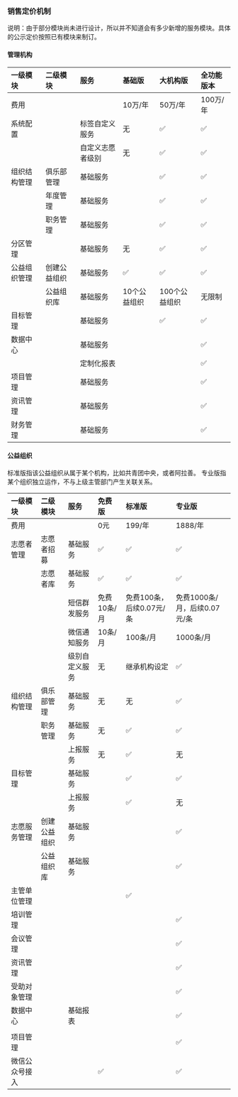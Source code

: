 ### 销售定价机制

说明：由于部分模块尚未进行设计，所以并不知道会有多少新增的服务模块。具体的公示定价按照已有模块来制订。

#### 管理机构

| 一级模块 | 二级模块 | 服务 | 基础版 | 大机构版 | 全功能版本 |
| :--- | :--- | :--- | :--- | :--- | :--- |
| 费用 |  |  | 10万/年 | 50万/年 | 100万/年 |
| 系统配置 |  | 标签自定义服务 | 无 | ✅ | ✅ |
|  |  | 自定义志愿者级别 | 无 | ✅ | ✅ |
| 组织结构管理 | 俱乐部管理 | 基础服务 |  | ✅ | ✅ |
|  | 年度管理 | 基础服务 |  | ✅ | ✅ |
|  | 职务管理 | 基础服务 |  | ✅ | ✅ |
| 分区管理 |  | 基础服务 | 无 | ✅ | ✅ |
| 公益组织管理 | 创建公益组织 | 基础服务 | ✅ | ✅ | ✅ |
|  | 公益组织库 | 基础服务 | 10个公益组织 | 100个公益组织 | 无限制 |
| 目标管理 |  | 基础服务 |  | ✅ | ✅ |
| 数据中心 |  | 基础服务 |  |  | ✅ |
|  |  | 定制化报表 |  |  | ✅ |
| 项目管理 |  | 基础服务 |  |  | ✅ |
| 资讯管理 |  | 基础服务 |  |  | ✅ |
| 财务管理 |  | 基础服务 |  |  | ✅ |

#### 公益组织

标准版指该公益组织从属于某个机构，比如共青团中央，或者阿拉善。 专业版指某个组织独立运作，不与上级主管部门产生关联关系。

| 一级模块 | 二级模块 | 服务 | 免费版 | 标准版 | 专业版 |
| :--- | :--- | :--- | :--- | :--- | :--- |
| 费用 |  |  | 0元 | 199/年 | 1888/年 |
| 志愿者管理 | 志愿者招募 | 基础服务 | ✅ | ✅ | ✅ |
|  | 志愿者库 | 基础服务 | ✅ | ✅ | ✅ |
|  |  | 短信群发服务 | 免费10条/月 | 免费100条，后续0.07元/条 | 免费1000条/月，后续0.07元/条 |
|  |  | 微信通知服务 | 10条/月 | 100条/月 | 1000条/月 |
|  |  | 级别自定义服务 | 无 | 继承机构设定 | ✅ |
| 组织结构管理 | 俱乐部管理 | 基础服务 | 无 | 无 | ✅ |
|  | 职务管理 | 基础服务 | 无 | ✅ | ✅ |
|  |  | 上报服务 | 无 | ✅ | 无 |
| 目标管理 |  | 基础服务 |  | ✅ | ✅ |
|  |  | 上报服务 |  | ✅ | 无 |
| 志愿服务管理 | 创建公益组织 | 基础服务 |  |  | ✅ |
|  | 公益组织库 | 基础服务 |  |  | ✅ |
| 主管单位管理 |  |  |  | ✅ |  |
| 培训管理 |  |  |  |  | ✅ |
| 会议管理 |  |  |  |  | ✅ |
| 资讯管理 |  |  |  |  | ✅ |
| 受助对象管理 |  |  |  |  | ✅ |
| 数据中心 |  | 基础报表 |  |  | ✅ |
|  |  |  |  |  |  |
| 项目管理 |  |  |  |  | ✅ |
| 微信公众号接入 |  |  | ✅ |  | ✅ |



